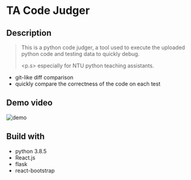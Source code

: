 # TA Code Judger

## Description

> This is a python code judger, a tool used to execute the uploaded python code and testing data to quickly debug.
>
> <p.s> especially for NTU python teaching assistants.

- git-like diff comparison
- quickly compare the correctness of the code on each test

## Demo video

![demo](./video/demo.gif)

## Build with

- python 3.8.5
- React.js
- flask
- react-bootstrap
